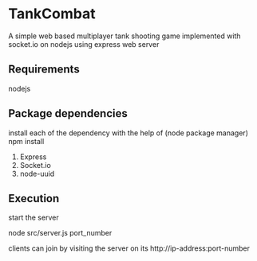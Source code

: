 # TankCombat

A simple web based multiplayer tank shooting game implemented with socket.io on nodejs using express web server

## Requirements
nodejs

## Package dependencies 
install each of the dependency with the help of (node package manager) npm install <dependency-name>

1) Express  
2) Socket.io
3) node-uuid


## Execution
start the server

node src/server.js port_number

clients can join by visiting the server on its http://ip-address:port-number
